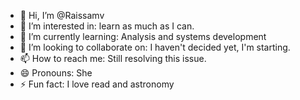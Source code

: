 - 👋 Hi, I’m @Raissamv
- 👀 I’m interested in: learn as much as I can.  
- 🌱 I’m currently learning: Analysis and systems development
- 💞️ I’m looking to collaborate on: I haven't decided yet, I'm starting.
- 📫 How to reach me: Still resolving this issue.
- 😄 Pronouns: She
- ⚡ Fun fact: I love read and astronomy

<!---
Raissamvsh/Raissamvsh is a ✨ special ✨ repository because its `README.md` (this file) appears on your GitHub profile.
You can click the Preview link to take a look at your changes.
--->
